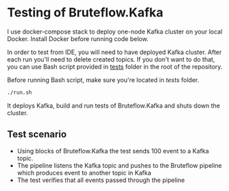 # Testing of Bruteflow.Kafka

I use docker-compose stack to deploy one-node Kafka cluster on your local Docker. Install Docker before running code below.

In order to test from IDE, you will need to have deployed Kafka cluster. After each run you'll need to delete created topics. If you don't want to do that, you can use Bash script provided in [tests](~/tests) folder in the root of the repository.

Before running Bash script, make sure you're located in _tests_ folder.

```bash
./run.sh
```

It deploys Kafka, build and run tests of Bruteflow.Kafka and shuts down the cluster.

## Test scenario

* Using blocks of Bruteflow.Kafka the test sends 100 event to a Kafka topic.
* The pipeline listens the Kafka topic and pushes to the Bruteflow pipeline which produces event to another topic in Kafka
* The test verifies that all events passed through the pipeline
